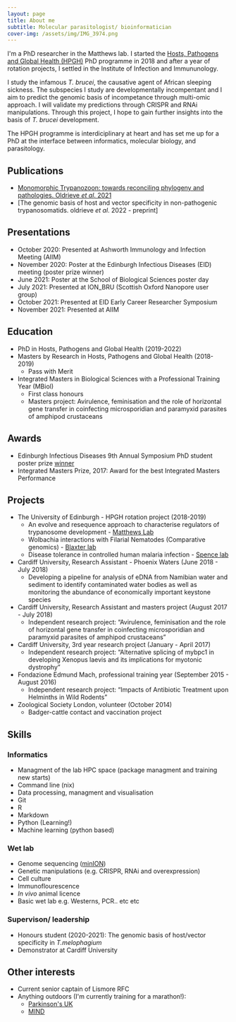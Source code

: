 ```yaml
---
layout: page
title: About me
subtitle: Molecular parasitologist/ bioinformatician
cover-img: /assets/img/IMG_3974.png
---
```


I'm a PhD researcher in the Matthews lab. I started the [Hosts, Pathogens and Global Health (HPGH)](https://www.ed.ac.uk/edinburgh-infectious-diseases/teaching/phd-programmes/hosts-pathogens-global-health) PhD programme in 2018 and after a year of rotation projects, I settled in the Institute of Infection and Immununology. 

I study the infamous _T. brucei_, the causative agent of African sleeping sickness. The subspecies I study are developmentally incompentant and I aim to predict the genomic basis of incompetance through multi-omic approach. I will validate my predictions through CRISPR and RNAi manipulations. Through this project, I hope to gain further insights into the basis of _T. brucei_ development.  

The HPGH programme is interdiciplinary at heart and has set me up for a PhD at the interface between informatics, molecular biology, and parasitology.

## Publications

* [Monomorphic Trypanozoon: towards reconciling phylogeny and pathologies. Oldrieve _et al_. 2021](https://www.microbiologyresearch.org/content/journal/mgen/10.1099/mgen.0.000632)
* [The genomic basis of host and vector specificity in non-pathogenic trypanosomatids. oldrieve _et al_. 2022 - preprint]

## Presentations
* October 2020: Presented at Ashworth Immunology and Infection Meeting (AIIM)
* November 2020: Poster at the Edinburgh Infectious Diseases (EID) meeting (poster prize winner)
* June 2021: Poster at the School of Biological Sciences poster day
* July 2021: Presented at ION_BRU (Scottish Oxford Nanopore user group)
* October 2021: Presented at EID Early Career Researcher Symposium
* November 2021: Presented at AIIM


## Education
* PhD in Hosts, Pathogens and Global Health (2019-2022)
* Masters by Research in Hosts, Pathogens and Global Health (2018-2019)
  * Pass with Merit
* Integrated Masters in Biological Sciences with a Professional Training Year (MBiol)
  * First class honours
  * Masters project: Avirulence, feminisation and the role of horizontal gene transfer in coinfecting microsporidian and paramyxid parasites of amphipod crustaceans

## Awards
  * Edinburgh Infectious Diseases 9th Annual Symposium PhD student poster prize [winner](https://www.ed.ac.uk/edinburgh-infectious-diseases/news/events-archive/9th-annual-edinburgh-infectious-diseases-symposium)
  * Integrated Masters Prize, 2017: Award for the best Integrated Masters Performance
  
## Projects
* The University of Edinburgh - HPGH rotation project (2018-2019)
  * An evolve and resequence approach to characterise regulators of trypanosome development - [Matthews Lab](https://matthews.bio.ed.ac.uk)
  * Wolbachia interactions with Filarial Nematodes (Comparative genomics) - [Blaxter lab](http://www.nematodes.org/lab/)
  * Disease tolerance in controlled human malaria infection - [Spence lab](https://www.malariaimmunology.com/who-we-are)
* Cardiff University, Research Assistant - Phoenix Waters (June 2018 - July 2018)
  * Developing a pipeline for analysis of eDNA from Namibian water and sediment to identify contaminated water bodies as well as monitoring the abundance of economically important keystone species
* Cardiff University, Research Assistant and masters project (August 2017 - July 2018)
  * Independent research project: “Avirulence, feminisation and the role of horizontal gene transfer in coinfecting microsporidian and paramyxid parasites of amphipod crustaceans”
* Cardiff University, 3rd year research project (January - April 2017)
  * Independent research project: “Alternative splicing of mybpc1 in developing Xenopus laevis and its implications for myotonic dystrophy”
* Fondazione Edmund Mach, professional training year (September 2015 - August 2016)
  * Independent research project: “Impacts of Antibiotic Treatment upon Helminths in Wild Rodents”
* Zoological Society London, volunteer (October 2014)
  * Badger-cattle contact and vaccination project

## Skills

### Informatics
* Managment of the lab HPC space (package managment and training new starts) 
* Command line (nix)
* Data processing, managment and visualisation
* Git
* R
* Markdown
* Python (Learning!)
* Machine learning (python based)

### Wet lab
* Genome sequencing ([minION](https://goldrieve.github.io/2020-03-31-kitchen-genome/))
* Genetic manipulations (e.g. CRISPR, RNAi and overexpression)
* Cell culture
* Immunoflourescence
* _In vivo_ animal licence
* Basic wet lab e.g. Westerns, PCR.. etc etc

### Supervison/ leadership
* Honours student (2020-2021): The genomic basis of host/vector specificity in _T.melophagium_
* Demonstrator at Cardiff University

## Other interests
* Current senior captain of Lismore RFC
* Anything outdoors (I'm currently training for a marathon!):
  * [Parkinson's UK](https://www.justgiving.com/fundraising/guy-oldrieve)
  * [MIND](https://www.justgiving.com/fundraising/ogahb)
